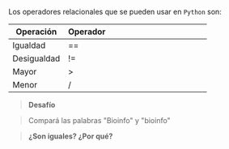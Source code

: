 Los operadores relacionales que se pueden usar en `Python` son:

|Operación	|Operador | | | | | | | | | | | | |
|-------------	|----------	|---	|---	|---	|---	|---	|---	|---	|---	|---	|---	|---	|---	|
| Igualdad | == | | | | | | | | | | | | |
| Desigualdad | != | | | | | | | | | | | | |
| Mayor | > | | | | | | | | | | | | |
| Menor | / | | | | | | | | | | | | |

> **Desafío**

> Compará las palabras "Bioinfo" y "bioinfo" 

> **¿Son iguales? ¿Por qué?**